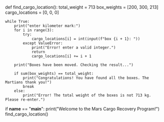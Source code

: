 def find_cargo_location():
    total_weight = 713
    box_weights = [200, 300, 213]
    cargo_locations = [0, 0, 0]

    while True:
        print("enter kilometer mark:")
        for i in range(3):
            try:
                cargo_locations[i] = int(input(f"box {i + 1}: "))
            except ValueError:
                print("Error! enter a valid integer.")
                return
                cargo_locations[i] += i + 1

        print("Boxes have been moved. Checking the result...")

        if sum(box_weights) == total_weight:
            print("Congratulations! You have found all the boxes. The Martians thank you!")
            break
        else:
            print("Error! The total weight of the boxes is not 713 kg. Please re-enter.")

if __name__ == "__main__":
    print("Welcome to the Mars Cargo Recovery Program!")
    find_cargo_location()

            
